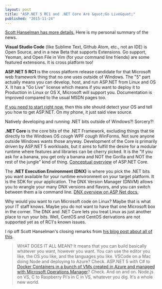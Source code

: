 ```yaml
---
layout: post
title: "ASP.NET 5 RC1 and .NET Core Are &quot;Go Live&quot;"
published: "2015-11-24"
---
```


[Scott Hanselman has more details.]("http://www.hanselman.com/blog/ASPNET5AndNETCoreRC1InContextPlusAllTheConnect2015News.aspx") Here is my personal summary of the news.

**Visual Studio Code** (like Sublime Text, Github Atom, etc., not an IDE) is Open Source, and in a new Beta that supports Extensions.  Go support, Yeoman, and Open File in Vim (for your command line friends) are some featured extensions.  It is cross platform too!

**ASP.NET 5 RC1** is the cross platform release candidate for that Microsoft web framework thing that no one uses outside of Windows.   The "5" part actually means you can develop, host, and run ASP.NET from Linux and OS X.  It has a "Go Live" license which means if you want to deploy it to Production in Linux or OS X, Microsoft will support you.  Documentation is improved compared to the usual MSDN pages too.

[If you need to start right now]("http://get.asp.net/"), then this site should detect your OS and tell you how to get ASP.NET.  On my phone, it just said view source.

Natively developing and running .NET bits outside of Windows?! Sorcery?!

**.NET Core** is the core bits of the .NET Framework, excluding things that tie directly to the Windows OS *cough* WPF *cough* WinForms.  Not sure anyone outside Windows wants those anyway.  Development of the Core is primarily driven by ASP.NET 5 workloads, but it aims to fulfill the desire for a modular runtime where features and libraries can be cherry picked.  It is the "If you ask for a banana, you get only a banana and NOT the Gorilla and NOT the rest of the jungle" kind of thing. [Conceptual overview]("http://docs.asp.net/en/latest/conceptual-overview/dotnetcore.html">http://docs.asp.net/en/latest/conceptual-overview/dotnetcore.html") of ASP.NET Core.

The **.NET Execution Environment (DNX)** is where you pick the .NET bits you want available for your runtime environment on your target platform.  It is the SDK for your application.  The DNX Version Manager (DNVM) allows you to wrangle your many DNX versions and flavors, and you can switch between them a la command line.
[DNX overview on ASP Net docs.]("http://docs.asp.net/en/latest/dnx/overview.html">http://docs.asp.net/en/latest/dnx/overview.html")

Why would you want to run Microsoft code on Linux?  Maybe that is what your IT staff knows.  Maybe you do not want to have that one Microsoft box in the corner.  The DNX and .NET Core lets you treat Linux as just another place to run your bits.  Well, CentOS and CentOS derivations are not supported yet as of RC1's known issues.

I rip off Scott Hanselman's closing remarks from [his blog post about all of this]("http://www.hanselman.com/blog/ASPNET5AndNETCoreRC1InContextPlusAllTheConnect2015News.aspx").


> WHAT DOES IT ALL MEAN?
> It means that you can build basically whatever you want, however you want. You can use the editor you like, the OS you like, and the languages you like. VSCode on a Mac doing Node and deploying to Azure? Check. ASP.NET 5 with C# to [Docker Containers in a bunch of VMs created in Azure and managed with Microsoft Operations Manager]("http://blogs.technet.com/b/momteam/archive/2015/11/04/oms-agent-for-linux-now-available.aspx")? Check. And on and on. Node.js on VS, C to Raspberry Pi's in C in VS, whatever you dig. It's a whole new world.